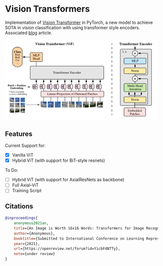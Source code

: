 # Vision Transformers

Implementation of [Vision Transformer](https://openreview.net/forum?id=YicbFdNTTy) in PyTorch, a new model to achieve SOTA in vision classification with using transformer style encoders. Associated [blog](https://abhaygupta.dev/blog/vision-transformer) article.

![ViT](./static/model.png)

## Features

Current Support for:

- [x] Vanilla ViT
- [x] Hybrid ViT (with support for BiT-style resnets)

To Do:

- [ ] Hybrid ViT (with support for AxialResNets as backbone)
- [ ] Full Axial-ViT
- [ ] Training Script

## Citations

```BibTeX
@inproceedings{
    anonymous2021an,
    title={An Image is Worth 16x16 Words: Transformers for Image Recognition at Scale},
    author={Anonymous},
    booktitle={Submitted to International Conference on Learning Representations},
    year={2021},
    url={https://openreview.net/forum?id=YicbFdNTTy},
    note={under review}
}
```
